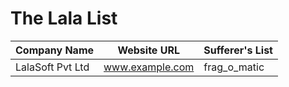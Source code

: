 # The Lala List

| Company Name  | Website URL   | Sufferer's List |
| ------------- | ------------- | --------------- |
| LalaSoft Pvt Ltd  | www.example.com  | frag_o_matic  |
